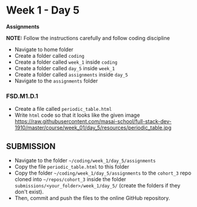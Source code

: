 # Week 1 - Day 5

**Assignments**

**NOTE:** Follow the instructions carefully and follow coding discipline

- Navigate to home folder 
- Create a folder called `coding` 
- Create a folder called `week_1` inside `coding`
- Create a folder called `day_5` inside `week_1`
- Create a folder called `assignments` inside `day_5`
- Navigate to the `assignments` folder


### FSD.M1.D.1 

- Create a file called `periodic_table.html` 
- Write `html` code so that it looks like the given image https://raw.githubusercontent.com/masai-school/full-stack-dev-1910/master/course/week_01/day_5/resources/periodic_table.jpg



## SUBMISSION

- Navigate to the folder `~/coding/week_1/day_5/assignments`
- Copy the file `periodic_table.html` to this folder
- Copy the folder  `~/coding/week_1/day_5/assignments` to the `cohort_3` repo cloned into `~/repos/cohort_3` inside the folder `submissions/<your_folder>/week_1/day_5/`  (create the folders if they don't exist). 
- Then, commit and push the files to the online GitHub repository.